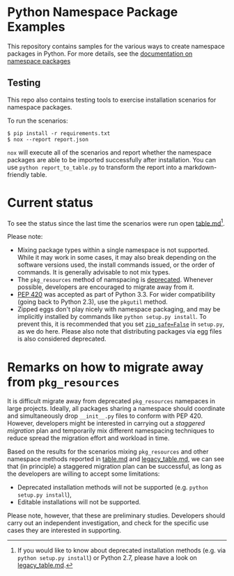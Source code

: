 # Python Namespace Package Examples

This repository contains samples for the various ways to create namespace
packages in Python. For more details, see the
[documentation on namespace packages](https://packaging.python.org/namespace_packages/)


## Testing
This repo also contains testing tools to exercise installation scenarios for
namespace packages.

To run the scenarios:

```
$ pip install -r requirements.txt
$ nox --report report.json
```

`nox` will execute all of the scenarios and report whether the namespace
packages are able to be imported successfully after installation. You can
use `python report_to_table.py` to transform the report into a
markdown-friendly table.

# Current status

To see the status since the last time the scenarios were run open [table.md](table.md)[^1].

Please note:
* Mixing package types within a single namespace is not supported. While it may work in some cases, it may also break depending on the software versions used, the install commands issued, or the order of commands. It is generally advisable to not mix types.
* The `pkg_resources` method of namspacing is [deprecated](https://setuptools.pypa.io/en/latest/pkg_resources.html).
  Whenever possible, developers are encouraged to migrate away from it.
* [PEP 420](https://www.python.org/dev/peps/pep-0420/) was accepted as part of Python 3.3. For wider compatibility (going back to Python 2.3), use the `pkgutil` method.
* Zipped eggs don't play nicely with namespace packaging, and may be implicitly installed by commands like `python setup.py install`. To prevent this, it is recommended that you set [`zip_safe=False`](http://setuptools.readthedocs.io/en/latest/setuptools.html#setting-the-zip-safe-flag) in `setup.py`, as we do here. Please also note that distributing packages via egg files is also considered deprecated.

# Remarks on how to migrate away from `pkg_resources`

It is difficult migrate away from deprecated `pkg_resources` namepaces in large projects.
Ideally, all packages sharing a namespace should coordinate and simultaneously drop `__init__.py` files to conform with PEP 420.
However, developers might be interested in carrying out a *staggered migration* plan and temporarily mix different namespacing techniques
to reduce spread the migration effort and workload in time.

Based on the results for the scenarios mixing `pkg_resources` and other namespace methods reported in
[table.md](table.md) and [legacy_table.md](legacy_table.md),
we can see that (in principle) a staggered migration plan can be successful,
as long as the developers are willing to accept some limitations:

- Deprecated installation methods will not be supported (e.g. `python setup.py install`),
- Editable installations will not be supported.

Please note, however, that these are preliminary studies.
Developers should carry out an independent investigation, and check for the
specific use cases they are interested in supporting.


[^1]: If you would like to know about deprecated installation methods (e.g. via
  `python setup.py install`) or Python 2.7, please have a look on [legacy_table.md](legacy_table.md).
